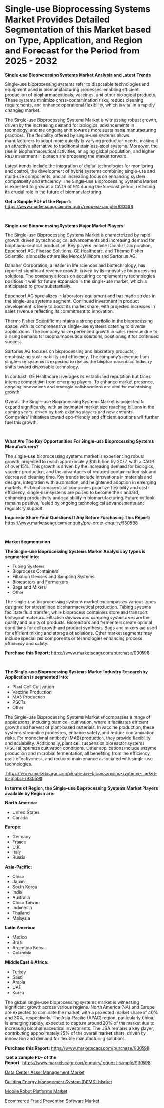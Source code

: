 <p><h1>Single-use Bioprocessing Systems Market Provides Detailed Segmentation of this Market based on Type, Application, and Region and Forecast for the Period from 2025 - 2032</h1></p><p><strong>Single-use Bioprocessing Systems Market Analysis and Latest Trends</strong></p>
<p><p>Single-use bioprocessing systems refer to disposable technologies and equipment used in biomanufacturing processes, enabling efficient production of biopharmaceuticals, vaccines, and other biological products. These systems minimize cross-contamination risks, reduce cleaning requirements, and enhance operational flexibility, which is vital in a rapidly changing market.</p><p>The Single-use Bioprocessing Systems Market is witnessing robust growth, driven by the increasing demand for biologics, advancements in technology, and the ongoing shift towards more sustainable manufacturing practices. The flexibility offered by single-use systems allows manufacturers to adapt more quickly to varying production needs, making it an attractive alternative to traditional stainless-steel systems. Moreover, the rise in biopharmaceutical activities, an aging global population, and higher R&D investment in biotech are propelling the market forward.</p><p>Latest trends include the integration of digital technologies for monitoring and control, the development of hybrid systems combining single-use and multi-use components, and an increasing focus on enhancing system compatibility and efficiency. The Single-use Bioprocessing Systems Market is expected to grow at a CAGR of 9% during the forecast period, reflecting its crucial role in the future of biomanufacturing.</p></p>
<p><strong>Get a Sample PDF of the Report:&nbsp;</strong> <a href="https://www.marketscagr.com/enquiry/request-sample/930598?utm_campaign=2010&utm_medium=2&utm_source=Github&utm_content=ia&utm_term=24032025&utm_id=single-use-bioprocessing-systems">https://www.marketscagr.com/enquiry/request-sample/930598</a></p>
<p>&nbsp;</p>
<p><strong>Single-use Bioprocessing Systems Major Market Players</strong></p>
<p><p>The Single-use Bioprocessing Systems Market is characterized by rapid growth, driven by technological advancements and increasing demand for biopharmaceutical production. Key players include Danaher Corporation, Eppendorf AG, Finesse Solutions, GE Healthcare, and Thermo Fisher Scientific, alongside others like Merck Millipore and Sartorius AG.</p><p>Danaher Corporation, a leader in life sciences and biotechnology, has reported significant revenue growth, driven by its innovative bioprocessing solutions. The company’s focus on acquiring complementary technologies positions it well for future expansion in the single-use market, which is anticipated to grow substantially.</p><p>Eppendorf AG specializes in laboratory equipment and has made strides in the single-use systems segment. Continued investment in product development is likely to boost its market share, with projected increases in sales revenue reflecting its commitment to innovation.</p><p>Thermo Fisher Scientific maintains a strong portfolio in the bioprocessing space, with its comprehensive single-use systems catering to diverse applications. The company has experienced growth in sales revenue due to a rising demand for biopharmaceutical solutions, positioning it for continued success.</p><p>Sartorius AG focuses on bioprocessing and laboratory products, emphasizing sustainability and efficiency. The company’s revenue from single-use systems is expected to rise as the biopharmaceutical industry shifts toward disposable technology.</p><p>In contrast, GE Healthcare leverages its established reputation but faces intense competition from emerging players. To enhance market presence, ongoing innovations and strategic collaborations are vital for maintaining growth.</p><p>Overall, the Single-use Bioprocessing Systems Market is projected to expand significantly, with an estimated market size reaching billions in the coming years, driven by both existing players and new entrants. Companies’ initiatives toward eco-friendly and efficient solutions will further fuel this growth.</p></p>
<p>&nbsp;</p>
<p><strong>What Are The Key Opportunities For Single-use Bioprocessing Systems Manufacturers?</strong></p>
<p><p>The single-use bioprocessing systems market is experiencing robust growth, projected to reach approximately $10 billion by 2027, with a CAGR of over 15%. This growth is driven by the increasing demand for biologics, vaccine production, and the advantages of reduced contamination risk and decreased cleaning time. Key trends include innovations in materials and designs, integration with automation, and heightened adoption in emerging markets. As biopharmaceutical companies prioritize flexibility and cost-efficiency, single-use systems are poised to become the standard, enhancing productivity and scalability in biomanufacturing. Future outlook remains positive, fueled by ongoing technological advancements and regulatory support.</p></p>
<p><strong>Inquire or Share Your Questions If Any Before Purchasing This Report:</strong> <a href="https://www.marketscagr.com/enquiry/pre-order-enquiry/930598?utm_campaign=2010&utm_medium=2&utm_source=Github&utm_content=ia&utm_term=24032025&utm_id=single-use-bioprocessing-systems">https://www.marketscagr.com/enquiry/pre-order-enquiry/930598</a></p>
<p>&nbsp;</p>
<p><strong>Market Segmentation</strong></p>
<p><strong>The Single-use Bioprocessing Systems Market Analysis by types is segmented into:</strong></p>
<p><ul><li>Tubing Systems</li><li>Bioprocess Containers</li><li>Filtration Devices and Sampling Systems</li><li>Bioreactors and Fermenters</li><li>Bags and Mixers</li><li>Other</li></ul></p>
<p><p>The single-use bioprocessing systems market encompasses various types designed for streamlined biopharmaceutical production. Tubing systems facilitate fluid transfer, while bioprocess containers store and transport biological materials. Filtration devices and sampling systems ensure the quality and purity of products. Bioreactors and fermenters create optimal conditions for cell growth and product synthesis. Bags and mixers are used for efficient mixing and storage of solutions. Other market segments may include specialized components or technologies enhancing process efficiency and safety.</p></p>
<p><strong>Purchase this Report:&nbsp;</strong><a href="https://www.marketscagr.com/purchase/930598?utm_campaign=2010&utm_medium=2&utm_source=Github&utm_content=ia&utm_term=24032025&utm_id=single-use-bioprocessing-systems">https://www.marketscagr.com/purchase/930598</a></p>
<p>&nbsp;</p>
<p><strong>The Single-use Bioprocessing Systems Market Industry Research by Application is segmented into:</strong></p>
<p><ul><li>Plant Cell Cultivation</li><li>Vaccine Production</li><li>MAB Production</li><li>PSCTs</li><li>Other</li></ul></p>
<p><p>The Single-use Bioprocessing Systems Market encompasses a range of applications, including plant cell cultivation, where it facilitates efficient growth and harvest of plant-based materials. In vaccine production, these systems streamline processes, enhance safety, and reduce contamination risks. For monoclonal antibody (MAB) production, they provide flexibility and scalability. Additionally, plant cell suspension bioreactor systems (PSCTs) optimize cultivation conditions. Other applications include enzyme production and microbial fermentation, all benefiting from the efficiency, cost-effectiveness, and reduced maintenance associated with single-use technologies.</p></p>
<p><a href="https://www.marketscagr.com/single-use-bioprocessing-systems-market-in-global-r930598?utm_campaign=2010&utm_medium=2&utm_source=Github&utm_content=ia&utm_term=24032025&utm_id=single-use-bioprocessing-systems">&nbsp;https://www.marketscagr.com/single-use-bioprocessing-systems-market-in-global-r930598</a></p>
<p><strong>In terms of Region, the Single-use Bioprocessing Systems Market Players available by Region are:</strong></p>
<p>
    <p> <strong> North America: </strong>
        <ul>
            <li>United States</li>
            <li>Canada</li>
        </ul>
        </p> 
    <p> <strong> Europe: </strong>
        <ul>
            <li>Germany</li>
            <li>France</li>
            <li>U.K.</li>
            <li>Italy</li>
            <li>Russia</li>
        </ul>
        </p> 
    <p> <strong> Asia-Pacific: </strong>
        <ul>
            <li>China</li>
            <li>Japan</li>
            <li>South Korea</li>
            <li>India</li>
            <li>Australia</li>
            <li>China Taiwan</li>
            <li>Indonesia</li>
            <li>Thailand</li>
            <li>Malaysia</li>
        </ul>
        </p> 
    <p> <strong> Latin America: </strong>
        <ul>
            <li>Mexico</li>
            <li>Brazil</li>
            <li>Argentina Korea</li>
            <li>Colombia</li>
        </ul>
        </p> 
    <p> <strong> Middle East & Africa: </strong>
        <ul>
            <li>Turkey</li>
            <li>Saudi</li>
            <li>Arabia</li>
            <li>UAE</li>
            <li>Korea</li>
        </ul>
    </p>
    </p>
<p><p>The global single-use bioprocessing systems market is witnessing significant growth across various regions. North America (NA) and Europe are expected to dominate the market, with a projected market share of 40% and 30%, respectively. The Asia-Pacific (APAC) region, particularly China, is emerging rapidly, expected to capture around 20% of the market due to increasing biopharmaceutical investments. The USA remains a key player, contributing approximately 25% of the overall market share, driven by innovation and demand for flexible manufacturing solutions.</p></p>
<p><strong>Purchase this Report: </strong><a href="https://www.marketscagr.com/purchase/930598?utm_campaign=2010&utm_medium=2&utm_source=Github&utm_content=ia&utm_term=24032025&utm_id=single-use-bioprocessing-systems">https://www.marketscagr.com/purchase/930598</a></p>
<p>&nbsp;<strong>Get a Sample PDF of the Report:&nbsp;&nbsp;</strong><a href="https://www.marketscagr.com/enquiry/request-sample/930598?utm_campaign=2010&utm_medium=2&utm_source=Github&utm_content=ia&utm_term=24032025&utm_id=single-use-bioprocessing-systems">https://www.marketscagr.com/enquiry/request-sample/930598</a></p>
<p><strong></strong></p>
<p><p><a href="https://github.com/ghimergela93/Market-Research-Report-List-1/blob/main/data-center-asset-management-market.md?utm_campaign=2010&utm_medium=2&utm_source=Github&utm_content=ia&utm_term=24032025&utm_id=single-use-bioprocessing-systems">Data Center Asset Management Market</a></p><p><a href="https://github.com/hirtzhulstsq/Market-Research-Report-List-1/blob/main/building-energy-management-system-bems-market.md?utm_campaign=2010&utm_medium=2&utm_source=Github&utm_content=ia&utm_term=24032025&utm_id=single-use-bioprocessing-systems">Building Energy Management System (BEMS) Market</a></p><p><a href="https://github.com/azetehhasle/Market-Research-Report-List-1/blob/main/mobile-robot-platforms-market.md?utm_campaign=2010&utm_medium=2&utm_source=Github&utm_content=ia&utm_term=24032025&utm_id=single-use-bioprocessing-systems">Mobile Robot Platforms Market</a></p><p><a href="https://github.com/knipsfilip8f/Market-Research-Report-List-1/blob/main/ecommerce-fraud-prevention-software-market.md?utm_campaign=2010&utm_medium=2&utm_source=Github&utm_content=ia&utm_term=24032025&utm_id=single-use-bioprocessing-systems">Ecommerce Fraud Prevention Software Market</a></p></p>